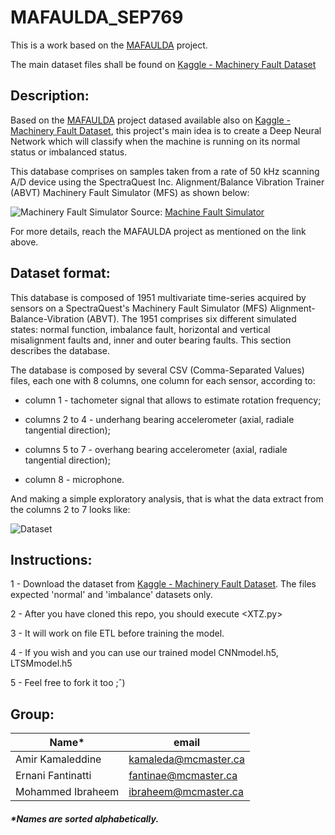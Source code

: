 # MAFAULDA_SEP769

This is a work based on the [MAFAULDA](http://www02.smt.ufrj.br/~offshore/mfs/page_01.html) project.

The main dataset files shall be found on [Kaggle - Machinery Fault Dataset](https://www.kaggle.com/uysalserkan/fault-induction-motor-dataset) 

## Description:

Based on the [MAFAULDA](http://www02.smt.ufrj.br/~offshore/mfs/page_01.html) project datased available also on [ Kaggle - Machinery Fault Dataset](https://www.kaggle.com/uysalserkan/fault-induction-motor-dataset), this project's main idea is to create a Deep Neural Network which will classify when the machine is running on its normal status or imbalanced status.

This database comprises on samples taken from a rate of 50 kHz scanning A/D device using the SpectraQuest Inc. Alignment/Balance Vibration Trainer (ABVT) Machinery Fault Simulator (MFS) as shown below:

![Machinery Fault Simulator](https://spectraquest.com/spectraquest/images/products/main/MFS.jpg)
Source: [Machine Fault Simulator](https://spectraquest.com/machinery-fault-simulator/details/mfs/)

For more details, reach the MAFAULDA project as mentioned on the link above.

## Dataset format:

This database is composed of 1951 multivariate time-series acquired by sensors on a SpectraQuest's Machinery Fault Simulator (MFS) Alignment-Balance-Vibration (ABVT). The 1951 comprises six different simulated states: normal function, imbalance fault, horizontal and vertical misalignment faults and, inner and outer bearing faults. This section describes the database.

The database is composed by several CSV (Comma-Separated Values) files, each one with 8 columns, one column for each sensor, according to:

* column 1 - tachometer signal that allows to estimate rotation frequency;

* columns 2 to 4 - underhang bearing accelerometer (axial, radiale tangential direction);

* columns 5 to 7 - overhang bearing accelerometer (axial, radiale tangential direction);

* column 8 - microphone.

And making a simple exploratory analysis, that is what the data extract from the columns 2 to 7 looks like:

![Dataset](https://fantinatti.com/ds/Dataset.gif)

## Instructions:

1 - Download the dataset from [ Kaggle - Machinery Fault Dataset](https://www.kaggle.com/uysalserkan/fault-induction-motor-dataset). The files expected 'normal' and 'imbalance' datasets only.

2 - After you have cloned this repo, you should execute <XTZ.py>

3 - It will work on file ETL before training the model.

4 - If you wish and you can use our trained model CNNmodel.h5, LTSMmodel.h5

5 - Feel free to fork it too ;ˆ)

## Group:

|Name*|email|
|----|-----|
|Amir Kamaleddine|kamaleda@mcmaster.ca|
|Ernani Fantinatti|fantinae@mcmaster.ca|
|Mohammed Ibraheem|ibraheem@mcmaster.ca|

##### *Names are sorted alphabetically.

